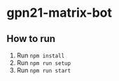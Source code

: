 # gpn21-matrix-bot

## How to run

1. Run `npm install`
2. Run `npm run setup`
3. Run `npm run start`
